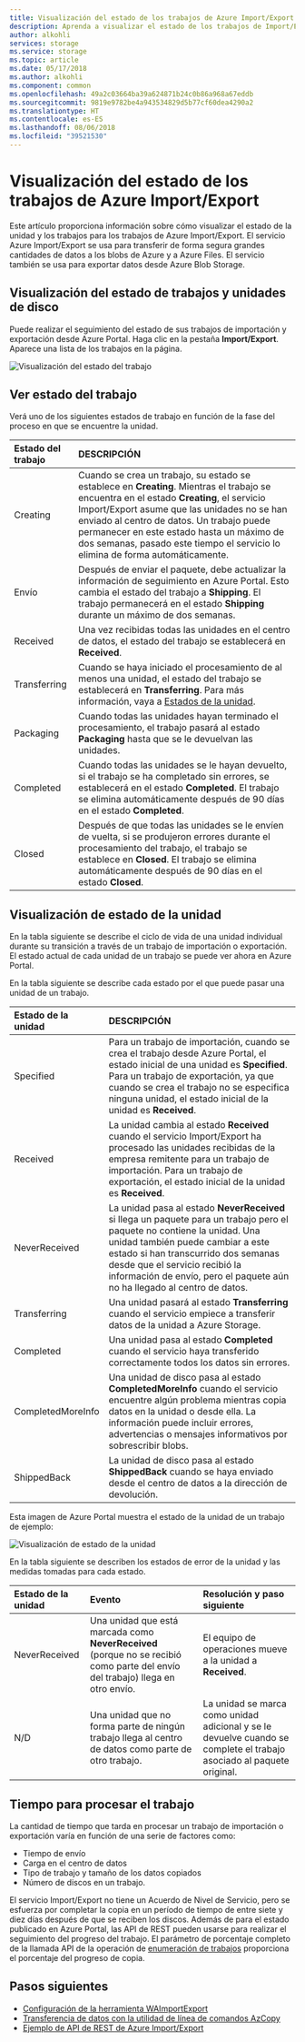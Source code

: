 ```yaml
---
title: Visualización del estado de los trabajos de Azure Import/Export | Microsoft Docs
description: Aprenda a visualizar el estado de los trabajos de Import/Export y las unidades utilizadas.
author: alkohli
services: storage
ms.service: storage
ms.topic: article
ms.date: 05/17/2018
ms.author: alkohli
ms.component: common
ms.openlocfilehash: 49a2c03664ba39a624871b24c0b86a968a67eddb
ms.sourcegitcommit: 9819e9782be4a943534829d5b77cf60dea4290a2
ms.translationtype: HT
ms.contentlocale: es-ES
ms.lasthandoff: 08/06/2018
ms.locfileid: "39521530"
---
```

# <a name="view-the-status-of-azure-importexport-jobs"></a>Visualización del estado de los trabajos de Azure Import/Export

Este artículo proporciona información sobre cómo visualizar el estado de la unidad y los trabajos para los trabajos de Azure Import/Export. El servicio Azure Import/Export se usa para transferir de forma segura grandes cantidades de datos a los blobs de Azure y a Azure Files. El servicio también se usa para exportar datos desde Azure Blob Storage.  

## <a name="view-job-and-drive-status"></a>Visualización del estado de trabajos y unidades de disco
Puede realizar el seguimiento del estado de sus trabajos de importación y exportación desde Azure Portal. Haga clic en la pestaña **Import/Export**. Aparece una lista de los trabajos en la página.

![Visualización del estado del trabajo](./media/storage-import-export-service/jobstate.png)


## <a name="view-job-status"></a>Ver estado del trabajo

Verá uno de los siguientes estados de trabajo en función de la fase del proceso en que se encuentre la unidad.

| Estado del trabajo | DESCRIPCIÓN |
|:--- |:--- |
| Creating | Cuando se crea un trabajo, su estado se establece en **Creating**. Mientras el trabajo se encuentra en el estado **Creating**, el servicio Import/Export asume que las unidades no se han enviado al centro de datos. Un trabajo puede permanecer en este estado hasta un máximo de dos semanas, pasado este tiempo el servicio lo elimina de forma automáticamente. |
| Envío | Después de enviar el paquete, debe actualizar la información de seguimiento en Azure Portal.  Esto cambia el estado del trabajo a **Shipping**. El trabajo permanecerá en el estado **Shipping** durante un máximo de dos semanas. 
| Received | Una vez recibidas todas las unidades en el centro de datos, el estado del trabajo se establecerá en **Received**. |
| Transferring | Cuando se haya iniciado el procesamiento de al menos una unidad, el estado del trabajo se establecerá en **Transferring**. Para más información, vaya a [Estados de la unidad](#view-drive-status). |
| Packaging | Cuando todas las unidades hayan terminado el procesamiento, el trabajo pasará al estado **Packaging** hasta que se le devuelvan las unidades. |
| Completed | Cuando todas las unidades se le hayan devuelto, si el trabajo se ha completado sin errores, se establecerá en el estado **Completed**. El trabajo se elimina automáticamente después de 90 días en el estado **Completed**. |
| Closed | Después de que todas las unidades se le envíen de vuelta, si se produjeron errores durante el procesamiento del trabajo, el trabajo se establece en **Closed**. El trabajo se elimina automáticamente después de 90 días en el estado **Closed**. |

## <a name="view-drive-status"></a>Visualización de estado de la unidad

En la tabla siguiente se describe el ciclo de vida de una unidad individual durante su transición a través de un trabajo de importación o exportación. El estado actual de cada unidad de un trabajo se puede ver ahora en Azure Portal.

En la tabla siguiente se describe cada estado por el que puede pasar una unidad de un trabajo.

| Estado de la unidad | DESCRIPCIÓN |
|:--- |:--- |
| Specified | Para un trabajo de importación, cuando se crea el trabajo desde Azure Portal, el estado inicial de una unidad es **Specified**. Para un trabajo de exportación, ya que cuando se crea el trabajo no se especifica ninguna unidad, el estado inicial de la unidad es **Received**. |
| Received | La unidad cambia al estado **Received** cuando el servicio Import/Export ha procesado las unidades recibidas de la empresa remitente para un trabajo de importación. Para un trabajo de exportación, el estado inicial de la unidad es **Received**. |
| NeverReceived | La unidad pasa al estado **NeverReceived** si llega un paquete para un trabajo pero el paquete no contiene la unidad. Una unidad también puede cambiar a este estado si han transcurrido dos semanas desde que el servicio recibió la información de envío, pero el paquete aún no ha llegado al centro de datos. |
| Transferring | Una unidad pasará al estado **Transferring** cuando el servicio empiece a transferir datos de la unidad a Azure Storage. |
| Completed | Una unidad pasa al estado **Completed** cuando el servicio haya transferido correctamente todos los datos sin errores.
| CompletedMoreInfo | Una unidad de disco pasa al estado **CompletedMoreInfo** cuando el servicio encuentre algún problema mientras copia datos en la unidad o desde ella. La información puede incluir errores, advertencias o mensajes informativos por sobrescribir blobs.
| ShippedBack | La unidad de disco pasa al estado **ShippedBack** cuando se haya enviado desde el centro de datos a la dirección de devolución. |

Esta imagen de Azure Portal muestra el estado de la unidad de un trabajo de ejemplo:

![Visualización de estado de la unidad](./media/storage-import-export-service/drivestate.png)

En la tabla siguiente se describen los estados de error de la unidad y las medidas tomadas para cada estado.

| Estado de la unidad | Evento | Resolución y paso siguiente |
|:--- |:--- |:--- |
| NeverReceived | Una unidad que está marcada como **NeverReceived** (porque no se recibió como parte del envío del trabajo) llega en otro envío. | El equipo de operaciones mueve a la unidad a **Received**. |
| N/D | Una unidad que no forma parte de ningún trabajo llega al centro de datos como parte de otro trabajo. | La unidad se marca como unidad adicional y se le devuelve cuando se complete el trabajo asociado al paquete original. |

## <a name="time-to-process-job"></a>Tiempo para procesar el trabajo
La cantidad de tiempo que tarda en procesar un trabajo de importación o exportación varía en función de una serie de factores como:

-  Tiempo de envío
-  Carga en el centro de datos
-  Tipo de trabajo y tamaño de los datos copiados
-  Número de discos en un trabajo. 

El servicio Import/Export no tiene un Acuerdo de Nivel de Servicio, pero se esfuerza por completar la copia en un período de tiempo de entre siete y diez días después de que se reciben los discos. Además de para el estado publicado en Azure Portal, las API de REST pueden usarse para realizar el seguimiento del progreso del trabajo. El parámetro de porcentaje completo de la llamada API de la operación de [enumeración de trabajos]() proporciona el porcentaje del progreso de copia.


## <a name="next-steps"></a>Pasos siguientes

* [Configuración de la herramienta WAImportExport](storage-import-export-tool-how-to.md)
* [Transferencia de datos con la utilidad de línea de comandos AzCopy](storage-use-azcopy.md)
* [Ejemplo de API de REST de Azure Import/Export](https://azure.microsoft.com/documentation/samples/storage-dotnet-import-export-job-management/)


